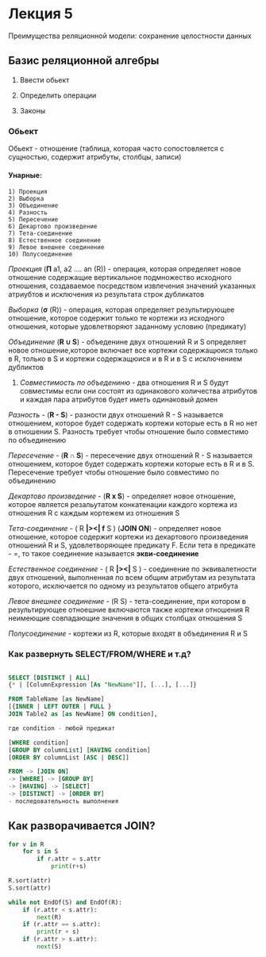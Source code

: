 # Лекция 5

Преимущества реляционной модели: сохранение целостности данных

## Базис реляционной алгебры

1) Ввести обьект

2) Определить операции

3) Законы

### Обьект

Обьект - отношение (таблица, которая часто сопостовляется с сущностью, содержит атрибуты, столбцы, записи)

#### Унарные:

    1) Проекция
    2) Выборка
    3) Объединение
    4) Разность
    5) Пересечение
    6) Декартово произведение
    7) Тета-соединение
    8) Естественное соединение
    9) Левое внешнее соединение
    10) Полусоединение

_Проекция_ (**П** a1, a2 ....  an (R)) - операция, которая определяет новое отношение содержащие вертикальное подмножество исходного отношения, создаваемое посредством извлечения значений указанных атриубтов и исключения из результата строк дубликатов

_Выборка_ (**σ** (R)) - операция, которая определяет результирующее отношение, которое содержит только те кортежи из исходного отношения, которые удовлетворяют заданному условию (предикату)

_Объединение_ (**R ∪ S**) - объеденине двух отношений R и S определяет новое отношение,которое включает все кортежи содержащюися только в R, только в S и кортежи содержащюися и в R и в S с исключением дубликтов

1) _Совместимость по объедениню_ - два отношения R и S будут совместимы если они состоят из одинакового количества атрибутов и каждая пара атрибутов будет иметь одинаковый домен

_Разность_ - (**R - S**) - разности двух отношений R - S называется отношением, которое будет содержать кортежи которые есть в R но нет в отношении S. Разность требует чтобы отношение было совместимо по объединению

_Пересечение_ - (**R ∩ S**) - пересечение двух отношений R - S называется отношением, которое будет содержать кортежи которые есть в R и в S. Пересечение требует чтобы отношение было совместимо по объединению

_Декартово произведение_ - (**R x S**) - определяет новое отношение, которое является резальутатом конкатенации каждого кортежа из отношения R с каждым кортежем из отношения S

_Тета-соединение_ - ( R **|><| f** S ) (**JOIN ON**) - определяет новое отношение, которое содержит кортежи из декартового произведения отношений R и S, удовлетворяющее предикату F. Если тета в предикате - =, то такое соединение называется **экви-соединение**

_Естественное соединение_ - ( R **|><|** S ) - соединение по эквивалетности двух отношений, выполненная по всем общим атрибутам из результата которого, исключается по одному из результатов общего атрибута

_Левое внешнее соединение_ - (R S) - тета-соединение, при котором в результирующее отноешние включаются также кортежи отношения R неимеющие совпадающие значения в общих столбцах отношения S

_Полусоединение_ - кортежи из R, которые входят в объединения R и S

### Как развернуть SELECT/FROM/WHERE и т.д?

```sql

SELECT [DISTINCT | ALL] 
{* | [ColumnExpression [As "NewName"]], [...], [...]}

FROM TableName [as NewName] 
[{INNER | LEFT OUTER | FULL } 
JOIN Table2 as [as NewName] ON condition], 

где condition - любой предикат

[WHERE condition]
[GROUP BY columnList] [HAVING condition]
[ORDER BY columnList [ASC | DESC]]

FROM -> [JOIN ON] 
-> [WHERE] -> [GROUP BY]
-> [HAVING] -> [SELECT] 
-> [DISTINCT] -> [ORDER BY] 
- последовательность выполнения
```

## Как разворачивается JOIN?

``` py
for v in R
    for s in S
        if r.attr = s.attr
            print(r+s)
```

```py
R.sort(attr)
S.sort(attr)

while not EndOf(S) and EndOf(R):
    if (r.attr < s.attr):
        next(R)
    if (r.attr == s.attr):
        print(r + s)
    if (r.attr > s.attr):
        next(S)
```
